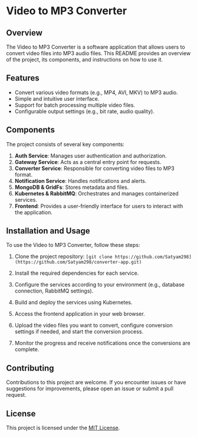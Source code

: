 # Video to MP3 Converter

## Overview

The Video to MP3 Converter is a software application that allows users to convert video files into MP3 audio files. This README provides an overview of the project, its components, and instructions on how to use it.

## Features

- Convert various video formats (e.g., MP4, AVI, MKV) to MP3 audio.
- Simple and intuitive user interface.
- Support for batch processing multiple video files.
- Configurable output settings (e.g., bit rate, audio quality).

## Components

The project consists of several key components:

1. **Auth Service**: Manages user authentication and authorization.
2. **Gateway Service**: Acts as a central entry point for requests.
3. **Converter Service**: Responsible for converting video files to MP3 format.
4. **Notification Service**: Handles notifications and alerts.
5. **MongoDB & GridFs**: Stores metadata and files.
6. **Kubernetes & RabbitMQ**: Orchestrates and manages containerized services.
7. **Frontend**: Provides a user-friendly interface for users to interact with the application.

## Installation and Usage

To use the Video to MP3 Converter, follow these steps:

1. Clone the project repository:
```[git clone https://github.com/Satyam298](https://github.com/Satyam298/converter-app.git)```

2. Install the required dependencies for each service.

3. Configure the services according to your environment (e.g., database connection, RabbitMQ settings).

4. Build and deploy the services using Kubernetes.

5. Access the frontend application in your web browser.

6. Upload the video files you want to convert, configure conversion settings if needed, and start the conversion process.

7. Monitor the progress and receive notifications once the conversions are complete.

## Contributing

Contributions to this project are welcome. If you encounter issues or have suggestions for improvements, please open an issue or submit a pull request.

## License

This project is licensed under the [MIT License](LICENSE).
